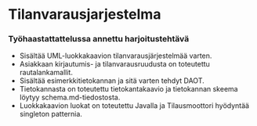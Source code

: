 # Tilanvarausjarjestelma

### Työhaastattattelussa annettu harjoitustehtävä

- Sisältää UML-luokkakaavion tilanvarausjärjestelmää varten.
- Asiakkaan kirjautumis- ja tilanvarausruudusta on toteutettu rautalankamallit.
- Sisältää esimerkkitietokannan ja sitä varten tehdyt DAOT.
- Tietokannasta on toteutettu tietokantakaavio ja tietokannan skeema löytyy schema.md-tiedostosta. 
- Luokkakaavion luokat on toteutettu Javalla ja Tilausmoottori hyödyntää singleton patternia.
